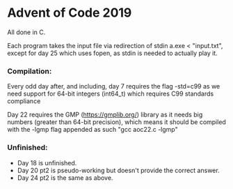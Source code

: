# Advent of Code 2019 #


All done in C.

Each program takes the input file via redirection of stdin a.exe < "input.txt", except for day 25 which uses fopen, as stdin is needed to actually play it.


### Compilation: ###
Every odd day after, and including, day 7 requires the flag -std=c99 as we need support for 64-bit integers (int64_t) which requires C99 standards compliance

Day 22 requires the GMP (https://gmplib.org/) library as it needs big numbers (greater than 64-bit precision), which means it should be compiled with the -lgmp flag appended as such "gcc aoc22.c -lgmp"


### Unfinished: ###
* Day 18 is unfinished.
* Day 20 pt2 is pseudo-working but doesn't provide the correct answer.
* Day 24 pt2 is the same as above.
